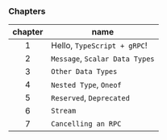 ### Chapters

| chapter | name                           |
| :-----: | ------------------------------ |
|    1    | Hello, `TypeScript + gRPC`!    |
|    2    | `Message`, `Scalar Data Types` |
|    3    | `Other Data Types`             |
|    4    | `Nested Type`, `Oneof`         |
|    5    | `Reserved`, `Deprecated`       |
|    6    | `Stream`                       |
|    7    | `Cancelling an RPC`            |
